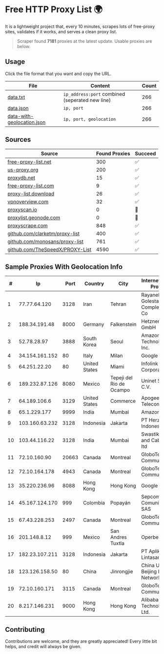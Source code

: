 
# Free HTTP Proxy List 🌍

It is a lightweight project that, every 10 minutes, scrapes lots of free-proxy sites, validates if it works, and serves a clean proxy list.


> Scraper found **7181** proxies at the latest update. Usable proxies are below.

## Usage

Click the file format that you want and copy the URL.


|File|Content|Count|
|----|-------|-----|
|[data.txt](https://raw.githubusercontent.com/themiralay/Proxy-List-World/master/data.txt)|`ip_address:port` combined (seperated new line)|266|
|[data.json](https://raw.githubusercontent.com/themiralay/Proxy-List-World/master/data.json)|`ip, port`|266|
|[data-with-geolocation.json](https://raw.githubusercontent.com/themiralay/Proxy-List-World/master/data-with-geolocation.json)|`ip, port, geolocation`|266|

## Sources

|Source|Found Proxies|Succeed|
|------|-------------|-------|
|[free-proxy-list.net](https://free-proxy-list.net)|300|✅|
|[us-proxy.org](https://www.us-proxy.org)|200|✅|
|[proxydb.net](http://proxydb.net)|15|✅|
|[free-proxy-list.com](https://free-proxy-list.com/?page=&port=&type%5B%5D=http&type%5B%5D=https&up_time=0&search=Search)|9|✅|
|[proxy-list.download](https://www.proxy-list.download/HTTP)|26|✅|
|[vpnoverview.com](https://vpnoverview.com/privacy/anonymous-browsing/free-proxy-servers)|32|✅|
|[proxyscan.io](https://www.proxyscan.io)|0|🚫|
|[proxylist.geonode.com](https://proxylist.geonode.com/api/proxy-list?limit=300&page=1&sort_by=lastChecked&sort_type=desc&protocols=http,https)|0|🚫|
|[proxyscrape.com](https://api.proxyscrape.com/v2/?request=displayproxies&protocol=http&timeout=10000&country=all&ssl=all&anonymity=all)|848|✅|
|[github.com/clarketm/proxy-list](https://raw.githubusercontent.com/clarketm/proxy-list/master/proxy-list-raw.txt)|400|✅|
|[github.com/monosans/proxy-list](https://raw.githubusercontent.com/monosans/proxy-list/main/proxies/http.txt)|761|✅|
|[github.com/TheSpeedX/PROXY-List](https://raw.githubusercontent.com/TheSpeedX/PROXY-List/master/http.txt)|4590|✅|


## Sample Proxies With Geolocation Info

|#|Ip|Port|Country|City|Internet Service Provider|
|-|--|----|-------|----|-------------------------|
|1|77.77.64.120|3128|Iran|Tehran|Rayaneh Danesh Golestan Complex P.J.S. Co|
|2|188.34.191.48|8000|Germany|Falkenstein|Hetzner Online GmbH|
|3|52.78.28.97|3888|South Korea|Seoul|Amazon Technologies Inc.|
|4|34.154.161.152|80|Italy|Milan|Google LLC|
|5|64.251.22.20|80|United States|Miami|Infolink Global Corporation|
|6|189.232.87.126|8080|Mexico|Tepeji del Rio de Ocampo|Uninet S.A. de C.V.|
|7|64.189.106.6|3129|United States|Commerce|Apogee Telecom Inc.|
|8|65.1.229.177|9999|India|Mumbai|Amazon.com|
|9|103.160.63.232|3128|Indonesia|Jakarta|PT Herza Digital Indonesia|
|10|103.44.116.22|3128|India|Mumbai|Swastik Internet and Cables pvt. ltd|
|11|72.10.160.90|20663|Canada|Montreal|GloboTech Communications|
|12|72.10.164.178|4943|Canada|Montreal|GloboTech Communications|
|13|35.220.236.96|8088|Hong Kong|Hong Kong|Google LLC|
|14|45.167.124.170|999|Colombia|Popayán|Sepcom Comunicaciones SAS|
|15|67.43.228.253|2497|Canada|Montreal|GloboTech Communications|
|16|201.148.8.12|999|Mexico|San Andres Tuxtla|Operbes|
|17|182.23.107.211|3128|Indonesia|Jakarta|PT Aplikanusa Lintasarta|
|18|123.126.158.50|80|China|Jinrongjie|China Unicom Beijing Province Network|
|19|72.10.160.171|3115|Canada|Montreal|GloboTech Communications|
|20|8.217.146.231|9000|Hong Kong|Hong Kong|Alibaba (US) Technology Co., Ltd.|



## Contributing

Contributions are welcome, and they are greatly appreciated! Every
little bit helps, and credit will always be given.

